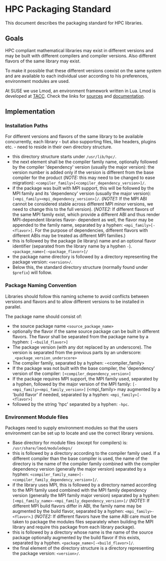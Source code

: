 # HPC Packaging Standard

This document describes the packaging standard for HPC libraries.

## Goals

HPC compliant mathematical libraries may exist in different 
versions and may be built with different compilers and compiler 
versions. Also different flavors of the same library may exist.

To make it possible that these different versions coexist on
the same system and are available to each individual user
according to his preferences, environment modules are used.

At SUSE we use Lmod, an environment framework written in
Lua. Lmod is developed at
[TACC](https://www.tacc.utexas.edu/research-development/tacc-projects/lmod).
Check the links for [sources](https://github.com/TACC/Lmod) and 
[documentation](http://lmod.readthedocs.org/).

## Implementation

### Installation Paths

For different versions and flavors of the same library to be available
concurrently, each library - but also supporting files, like headers,
plugins etc. - need to reside in their own directory structure.
- this directory structure starts under `/usr/lib/hpc/`.
- the next element shall be the compiler family name, optionally followed
  by the compiler 'dependency' version (usually the major version): 
  the version number is added only if the version is different 
  from the base compiler for the product (*NOTE:* this may need
  to be changed to ease migration):
  `<compiler_family>[<compiler_dependency_version>]/`.
- if the package was built with MPI support, this will be followed by 
  the MPI family and its 'dependency' version (usually the major version):
  `[<mpi_family><mpi_dependency_version>]/`.
  (*NOTE1:* If the MPI ABI cannot be considered stable across different
  MPI minor versions, we need to change this to the full version).
  (*NOTE2:* If different flavors of the same MPI family exist, which
  provide a different ABI and thus render MPI-dependent libraries flavor-
  dependent as well, the flavor may be appended to the family name,
  separated by a hyphen: `<mpi_family>[-<flavor>]`. For the purpose
  of dependencies, different flavors with different ABIs may be treated
  as different MPI families.)
- this is followed by the package (ie library) name and an optional
  flavor identifier (separated from the library name by a hyphen `-`).
  `<package_name>[-<package_flavor>]/`
- the package name directory is followed by a directory representing
  the package version: `<version>/`.
- Below this, the standard directory structure (normally found under
  `$prefix`) will follow.
	

### Package Naming Convention

Libraries should follow this naming scheme to avoid conflicts between
versions and flavors and to allow different versions to be installed
in parallel.

The package name should consist of:
- the source package name
  `<source_package_name>`
- optionally the flavor if the same source package can be built
  in different flavors. The flavor shall be separated from the
  package name by a hyphen:
  `[-<build_flavor>]`
- The package version (with any dot replaced by an underscore).
  The version is separated from the previous parts by an underscore:
  `_<package_version_underscore>`
- The compiler family, separated by a hyphen:
  -<compiler_family>
- If the package was not built with the base compiler, the 'dependency' 
  version of the compiler:
  `[<compiler_dependency_version>]`
- If the package requires MPI support, the MPI family used, separated
  by a hyphen, followed by the major version of the MPI family:
  `[-<mpi_family><mpi_family_version>]` (<mpi_family> may augmented
  by a 'build flavor' if needed, separated by a hyphen: `<mpi_family>[-<flavor>]`
- followed by the string 'hpc' separated by a hyphen: `-hpc`.

### Environment Module files

Packages need to supply environment modules so that the users 
environment can be set up to locate and use the correct library
versions.

- Base directory for module files (except for compilers) is:
  `/usr/share/lmod/moduledeps/`
- this is followed by a directory according to the compiler family
  used. If a different compiler than the base compiler is used,
  the name of the directory is the name of the compiler family
  combined with the compiler dependency version (generally the major
  version) separated by a hyphen:
  `<compiler_family_name>[-<compiler_family_dependency_version>]/`.
- if the library uses MPI, this is followed by a directory named
  according to the MPI family used combined with the MPI family
  dependency version (generally the MPI family major version) separated
  by a hyphen:
  `[<mpi_family_name>-<mpi_family_dependency_version>]/`
  (*NOTE1:* If different MPI build flavors differ in ABI, the family
  name may be augmented by the build flavor, separated by a hyphen:
  `<mpi_family>-<flavor>`.)
  (*NOTE2:* If different flavors have the same ABI
  care must be taken to package the modules files separately when
  building the MPI library and require this package from each library
  package).
- this is followed by a directory whose name is the name of the
  source package optionally augmented by the build flavor if this
  exists, separated by a hyphen.
  `<package_name>[-<build_flavor>]/`.
- the final element of the directory structure is a directory representing
  the package version: `<version>/`.


